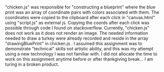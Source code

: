 "chicken.js" was responsible for "constructing a blueprint" where the blue print was an array of coordinate pairs with colors associated with them. The coordinates were copied to the clipboard after each click in "canvas.html" using "script.js" as external js. Copying the coords after each click was possible through code I found on stackoverflow. Currently, "chicken.js" does not work as it does not render an image. The needed information needed to draw a turkey were already recorded and reside in the array "drawingBluePrint" in chicken.js . I assumed this assignment was to demonstrate "technical" skills not artistic ability, and this was my attempt using a new technology I was not familiar with. I did not allocate the time to work on this assignment anytime before or after thankgiving break... I am turing in a broken product.
